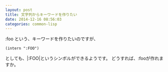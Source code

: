 ```yaml
---
layout: post
title: 文字列からキーワードを作りたい
date: 2014-12-16 08:56:03
categories: common-lisp
---
```

<!-- {% raw %} -->
<p>:foo という、キーワードを作りたいのですが、</p>

<pre><code>(intern ":FOO")
</code></pre>

<p>としても、|:FOO|というシンボルができるようです。
どうすれば、:fooが作れますか。</p>
<!-- {% endraw %} -->
